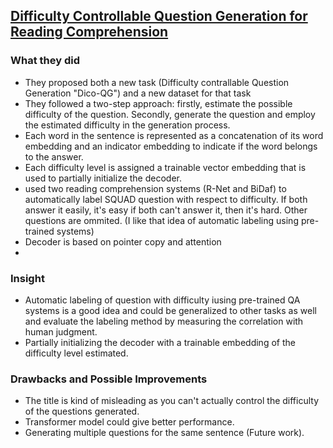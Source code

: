## [Difficulty Controllable Question Generation for Reading Comprehension](https://arxiv.org/pdf/1807.03586.pdf)

### What they did

* They proposed both a new task (Difficulty contrallable Question Generation "Dico-QG") and a new dataset for that task
* They followed a two-step approach: firstly, estimate the possible difficulty of the question. Secondly, generate the question and employ the estimated difficulty in the generation process.
* Each word in the sentence is represented as a concatenation of its word embedding and an indicator embedding to indicate if the word belongs to the answer.
* Each difficulty level is assigned a trainable vector embedding that is used to partially initialize the decoder.
* used two reading comprehension systems (R-Net and BiDaf) to automatically label SQUAD question with respect to difficulty. If both answer it easily, it's easy if both can't answer it, then it's hard. Other questions are ommited. (I like that idea of automatic labeling using pre-trained systems)
* Decoder is based on pointer copy and attention
* 


### Insight
* Automatic labeling of question with difficulty iusing pre-trained QA systems is a good idea and could be generalized to other tasks as well and evaluate the labeling method by measuring the correlation with human judgment.
* Partially initializing the decoder with a trainable embedding of the difficulty level estimated.

### Drawbacks and Possible Improvements
* The title is kind of misleading as you can't actually control the difficulty of the questions generated.
* Transformer model could give better performance.
* Generating multiple questions for the same sentence (Future work).

